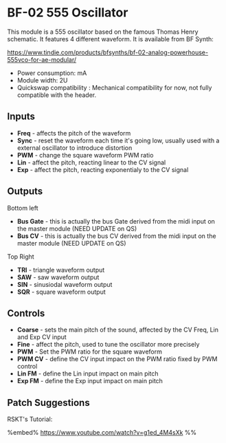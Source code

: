 # BF-02 555 Oscillator

This module is a 555 oscillator based on the famous Thomas Henry schematic. It features 4 different waveform. It is available from BF Synth:

https://www.tindie.com/products/bfsynths/bf-02-analog-powerhouse-555vco-for-ae-modular/

* Power consumption:  mA
* Module width: 2U
* Quickswap compatibility : Mechanical compatibility for now, not fully compatible with the header.

## Inputs

* **Freq** - affects the pitch of the waveform
* **Sync** - reset the waveform each time it's going low, usually used with a external oscillator to introduce distortion
* **PWM** - change the square waveform PWM ratio
* **Lin** -  affect the pitch, reacting linear to the CV signal
* **Exp** -  affect the pitch, reacting exponentialy to the CV signal

## Outputs

Bottom left
* **Bus Gate** - this is actually the bus Gate derived from the midi input on the master module (NEED UPDATE on QS)
* **Bus CV** - this is actually the bus CV derived from the midi input on the master module (NEED UPDATE on QS)

Top Right
* **TRI** - triangle waveform output
* **SAW** - saw waveform output
* **SIN** - sinusiodal waveform output
* **SQR** - square waveform output

## Controls

* **Coarse** - sets the main pitch of the sound, affected by the CV Freq, Lin and Exp CV input
* **Fine** - affect the pitch, used to tune the oscillator more precisely
* **PWM** - Set the PWM ratio for the square waveform
* **PWM CV** - define the CV input impact on the PWM ratio fixed by PWM control
* **Lin FM** - define the Lin input impact on main pitch
* **Exp FM** - define the Exp input impact on main pitch

## Patch Suggestions

RSKT's Tutorial: 

%embed% https://www.youtube.com/watch?v=g1ed_4M4sXk %%

